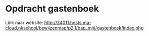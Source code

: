 # Opdracht gastenboek


Link naar website: http://24011.hosts.ma-cloud.nl/school/bewijzenmap/p2.1/bap_mitj/gastenboek/index.php
